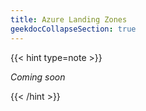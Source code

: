 ```yaml
---
title: Azure Landing Zones
geekdocCollapseSection: true
---
```


{{< hint type=note >}}

*Coming soon*

{{< /hint >}}
